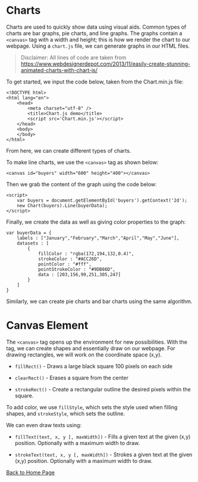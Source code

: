 # Charts

Charts are used to quickly show data using visual aids. Common types of charts are bar graphs, pie charts, and line graphs. The graphs contain a `<canvas>` tag with a width and height; this is how we render the chart to our webpage. Using a `chart.js` file, we can generate graphs in our HTML files. 

>Disclaimer: All lines of code are taken from https://www.webdesignerdepot.com/2013/11/easily-create-stunning-animated-charts-with-chart-js/

To get started, we input the code below, taken from the Chart.min.js file:


``` 
<!DOCTYPE html>
<html lang="en">
    <head>
        <meta charset="utf-8" />
        <title>Chart.js demo</title>
        <script src='Chart.min.js'></script>
    </head>
    <body>
    </body>
</html>
```

From here, we can create different types of charts. 

To make line charts, we use the `<canvas>` tag as shown below:

```
<canvas id="buyers" width="600" height="400"></canvas>
```

Then we grab the content of the graph using the code below:

```
<script>
    var buyers = document.getElementById('buyers').getContext('2d');
    new Chart(buyers).Line(buyerData);
</script>
```
Finally, we create the data as well as giving color properties to the graph:

```
var buyerData = {
	labels : ["January","February","March","April","May","June"],
	datasets : [
		{
			fillColor : "rgba(172,194,132,0.4)",
			strokeColor : "#ACC26D",
			pointColor : "#fff",
			pointStrokeColor : "#9DB86D",
			data : [203,156,99,251,305,247]
		}
	]
}
```

Similarly, we can create pie charts and bar charts using the same algorithm. 

# Canvas Element

The `<canvas>` tag opens up the environment for new possibilities. With the tag, we can create shapes and essentially draw on our webpage. For drawing rectangles, we will work on the coordinate space (x,y).

- `fillRect()` - Draws a large black square 100 pixels on each side

- `clearRect()` - Erases a square from the center

- `strokeRect()` - Create a rectangular outline the desired pixels within the square.

To add color, we use `fillStyle`, which sets the style used when filling shapes, and `strokeStyle`, which sets  the outline.

We can even draw texts using:

- `fillText(text, x, y [, maxWidth])` - Fills a given text at the given (x,y) position. Optionally with a maximum width to draw.

- `strokeText(text, x, y [, maxWidth])` - Strokes a given text at the given (x,y) position. Optionally with a maximum width to draw.

[Back to Home Page](https://kmangub.github.io/reading-notes-master/)

